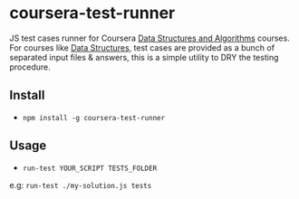 # coursera-test-runner
JS test cases runner for Coursera [Data Structures and Algorithms] courses.
For courses like [Data Structures], test cases are provided as a bunch of
separated input files & answers, this is a simple utility to DRY the testing
procedure.

[Data Structures and Algorithms]: https://www.coursera.org/specializations/data-structures-algorithms
[Data Structures]: https://www.coursera.org/learn/data-structures/

## Install

- `npm install -g coursera-test-runner`

## Usage

- `run-test YOUR_SCRIPT TESTS_FOLDER`

e.g: `run-test ./my-solution.js tests`
